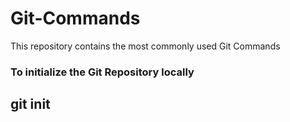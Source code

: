 # Git-Commands
This repository contains the most commonly used Git Commands

<h3>To initialize the Git Repository locally</h3>
<h2>git init</h2>

